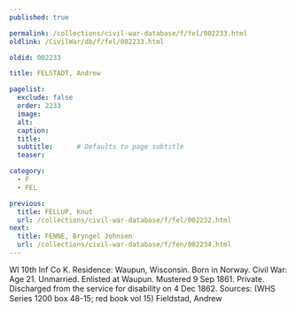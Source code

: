 ```yaml
---
published: true

permalink: /collections/civil-war-database/f/fel/002233.html
oldlink: /CivilWar/db/f/fel/002233.html

oldid: 002233

title: FELSTADT, Andrew

pagelist:
  exclude: false
  order: 2233
  image: 
  alt:
  caption:
  title:
  subtitle:      # Defaults to page subtitle
  teaser:

category: 
  - F 
  - FEL

previous:
  title: FELLUP, Knut
  url: /collections/civil-war-database/f/fel/002232.html  
next:
  title: FENNE, Bryngel Johnsen
  url: /collections/civil-war-database/f/fen/002234.html   
---
```

WI 10th Inf Co K. Residence: Waupun, Wisconsin. Born in Norway. Civil War: Age 21. Unmarried. Enlisted at Waupun. Mustered 9 Sep 1861. Private. Discharged from the service for disability on 4 Dec 1862. Sources: (WHS Series 1200 box 48-15; red book vol 15) &#147;Fieldstad, Andrew&#148;